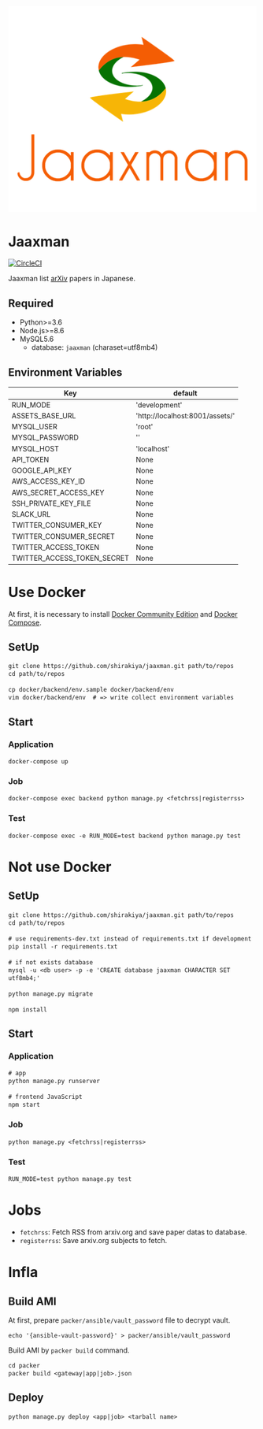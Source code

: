 ![Jaaxman](https://github.com/shirakiya/jaaxman/blob/master/app/static/img/logo_stacked_512.png)

# Jaaxman
[![CircleCI](https://circleci.com/gh/shirakiya/jaaxman/tree/master.svg?style=svg)](https://circleci.com/gh/shirakiya/jaaxman/tree/master)  
  
Jaaxman list [arXiv](https://arxiv.org/) papers in Japanese.

## Required
- Python>=3.6
- Node.js>=8.6
- MySQL5.6
    - database: `jaaxman` (charaset=utf8mb4)

## Environment Variables
| Key                         | default                         |
|-----------------------------|---------------------------------|
| RUN_MODE                    | 'development'                   |
| ASSETS_BASE_URL             | 'http://localhost:8001/assets/' |
| MYSQL_USER                  | 'root'                          |
| MYSQL_PASSWORD              | ''                              |
| MYSQL_HOST                  | 'localhost'                     |
| API_TOKEN                   | None                            |
| GOOGLE_API_KEY              | None                            |
| AWS_ACCESS_KEY_ID           | None                            |
| AWS_SECRET_ACCESS_KEY       | None                            |
| SSH_PRIVATE_KEY_FILE        | None                            |
| SLACK_URL                   | None                            |
| TWITTER_CONSUMER_KEY        | None                            |
| TWITTER_CONSUMER_SECRET     | None                            |
| TWITTER_ACCESS_TOKEN        | None                            |
| TWITTER_ACCESS_TOKEN_SECRET | None                            |


# Use Docker
At first, it is necessary to install [Docker Community Edition](https://www.docker.com/community-edition) and [Docker Compose](https://docs.docker.com/compose/).

## SetUp
```
git clone https://github.com/shirakiya/jaaxman.git path/to/repos
cd path/to/repos

cp docker/backend/env.sample docker/backend/env
vim docker/backend/env  # => write collect environment variables
```

## Start
### Application
```
docker-compose up
```

### Job
```
docker-compose exec backend python manage.py <fetchrss|registerrss>
```

### Test
```
docker-compose exec -e RUN_MODE=test backend python manage.py test
```


# Not use Docker
## SetUp
```
git clone https://github.com/shirakiya/jaaxman.git path/to/repos
cd path/to/repos

# use requirements-dev.txt instead of requirements.txt if development
pip install -r requirements.txt

# if not exists database
mysql -u <db user> -p -e 'CREATE database jaaxman CHARACTER SET utf8mb4;'

python manage.py migrate

npm install
```


## Start
### Application
```
# app
python manage.py runserver

# frontend JavaScript
npm start
```

### Job
```
python manage.py <fetchrss|registerrss>
```

### Test
```
RUN_MODE=test python manage.py test
```


# Jobs
- `fetchrss`: Fetch RSS from arxiv.org and save paper datas to database.
- `registerrss`: Save arxiv.org subjects to fetch.


# Infla
## Build AMI
At first, prepare `packer/ansible/vault_password` file to decrypt vault.

```
echo '{ansible-vault-password}' > packer/ansible/vault_password
```

Build AMI by `packer build` command.

```
cd packer
packer build <gateway|app|job>.json
```

## Deploy
```
python manage.py deploy <app|job> <tarball name>
```
